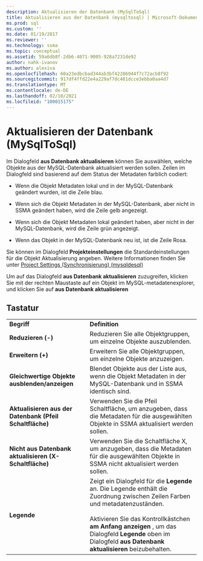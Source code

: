 ```yaml
---
description: Aktualisieren der Datenbank (MySqlToSql)
title: Aktualisieren aus der Datenbank (mysqltosql) | Microsoft-Dokumentation
ms.prod: sql
ms.custom: ''
ms.date: 01/19/2017
ms.reviewer: ''
ms.technology: ssma
ms.topic: conceptual
ms.assetid: 59a6db8f-2db6-4071-9005-928a7231de92
author: nahk-ivanov
ms.author: alexiva
ms.openlocfilehash: 60a23edbcbad344ab3bf42286944f7c72acb8f92
ms.sourcegitcommit: 917df4ffd22e4a229af7dc481dcce3ebba0aa4d7
ms.translationtype: MT
ms.contentlocale: de-DE
ms.lasthandoff: 02/10/2021
ms.locfileid: "100015175"
---
```

# <a name="refresh-from-database-mysqltosql"></a>Aktualisieren der Datenbank (MySqlToSql)
Im Dialogfeld **aus Datenbank aktualisieren** können Sie auswählen, welche Objekte aus der MySQL-Datenbank aktualisiert werden sollen. Zeilen im Dialogfeld sind basierend auf dem Status der Metadaten farblich codiert:  
  
-   Wenn die Objekt Metadaten lokal und in der MySQL-Datenbank geändert wurden, ist die Zeile blau.  
  
-   Wenn sich die Objekt Metadaten in der MySQL-Datenbank, aber nicht in SSMA geändert haben, wird die Zeile gelb angezeigt.  
  
-   Wenn sich die Objekt Metadaten lokal geändert haben, aber nicht in der MySQL-Datenbank, wird die Zeile grün angezeigt.  
  
-   Wenn das Objekt in der MySQL-Datenbank neu ist, ist die Zeile Rosa.  
  
Sie können im Dialogfeld **Projekteinstellungen** die Standardeinstellungen für die Objekt Aktualisierung angeben. Weitere Informationen finden Sie unter [Project Settings &#40;Synchronisierung&#41; &#40;mysqldesql&#41;](../../ssma/mysql/project-settings-synchronization-mysqltosql.md)  
  
Um auf das Dialogfeld **aus Datenbank aktualisieren** zuzugreifen, klicken Sie mit der rechten Maustaste auf ein Objekt im MySQL-metadatenexplorer, und klicken Sie auf **aus Datenbank aktualisieren**  
  
## <a name="options"></a>Tastatur  
  
|||  
|-|-|  
|**Begriff**|**Definition**|  
|**Reduzieren (-)**|Reduzieren Sie alle Objektgruppen, um einzelne Objekte auszublenden.|  
|**Erweitern (+)**|Erweitern Sie alle Objektgruppen, um einzelne Objekte anzuzeigen.|  
|**Gleichwertige Objekte ausblenden/anzeigen**|Blendet Objekte aus der Liste aus, wenn die Objekt Metadaten in der MySQL-Datenbank und in SSMA identisch sind.|  
|**Aktualisieren aus der Datenbank (Pfeil Schaltfläche)**|Verwenden Sie die Pfeil Schaltfläche, um anzugeben, dass die Metadaten für die ausgewählten Objekte in SSMA aktualisiert werden sollen.|  
|**Nicht aus Datenbank aktualisieren (X-Schaltfläche)**|Verwenden Sie die Schaltfläche X, um anzugeben, dass die Metadaten für die ausgewählten Objekte in SSMA nicht aktualisiert werden sollen.|  
|**Legende**|Zeigt ein Dialogfeld für die **Legende** an. Die Legende enthält die Zuordnung zwischen Zeilen Farben und metadatenzuständen.<br /><br />Aktivieren Sie das Kontrollkästchen **am Anfang anzeigen** , um das Dialogfeld **Legende** oben im Dialogfeld **aus Datenbank aktualisieren** beizubehalten.|  
  
